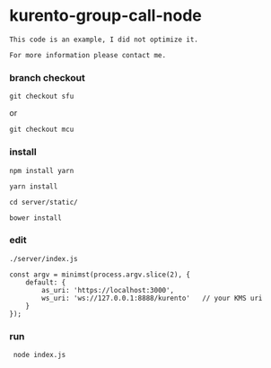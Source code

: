 # kurento-group-call-node

```
This code is an example, I did not optimize it.

For more information please contact me.
```

### branch checkout
```
git checkout sfu
```
or
```
git checkout mcu
```

### install
```
npm install yarn

yarn install

cd server/static/

bower install
```

### edit
```
./server/index.js 

const argv = minimst(process.argv.slice(2), {
    default: {
        as_uri: 'https://localhost:3000',
        ws_uri: 'ws://127.0.0.1:8888/kurento'   // your KMS uri
    }
});

```

### run
```
 node index.js 

```
